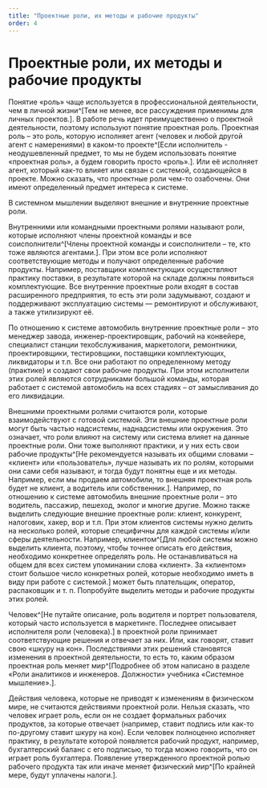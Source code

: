 ```yaml
---
title: "Проектные роли, их методы и рабочие продукты"
order: 4
---
```


# Проектные роли, их методы и рабочие продукты

Понятие «роль» чаще используется в профессиональной деятельности, чем в личной жизни^[Тем не менее, все рассуждения применимы для личных проектов.]. В работе речь идет преимущественно о проектной деятельности, поэтому используют понятие проектная роль. Проектная роль – это роль, которую исполняет агент (человек и любой другой агент с намерениями) в каком-то проекте^[Если исполнитель - неодушевленный предмет, то мы не будем использовать понятие «проектная роль», а будем говорить просто «роль».]. Или её исполняет агент, который как-то влияет или связан с системой, создающейся в проекте. Можно сказать, что проектные роли чем-то озабочены. Они имеют определенный предмет интереса к системе.

В системном мышлении выделяют внешние и внутренние проектные роли.

Внутренними или командными проектными ролями называют роли, которые исполняют члены проектной команды и все соисполнители^[Члены проектной команды и соисполнители – те, кто тоже являются агентами.]. При этом все роли исполняют соответствующие методы и получают определенные рабочие продукты. Например, поставщики комплектующих осуществляют практику поставки, в результате которой на складе должны появиться комплектующие. Все внутренние проектные роли входят в состав расширенного предприятия, то есть эти роли задумывают, создают и поддерживают эксплуатацию системы — ремонтируют и обслуживают, а также утилизируют её.

По отношению к системе автомобиль внутренние проектные роли – это менеджер завода, инженер-проектировщик, рабочий на конвейере, специалист станции техобслуживания, маркетологи, ремонтники, проектировщики, тестировщики, поставщики комплектующих, ликвидаторы и т.п. Все они работают по определенному методу (практике) и создают свои рабочие продукты. При этом исполнители этих ролей являются сотрудниками большой команды, которая работает с системой автомобиль на всех стадиях – от замысливания до его ликвидации.

Внешними проектными ролями считаются роли, которые взаимодействуют с готовой системой. Эти внешние проектные роли могут быть частью надсистемы, наднадсистемы или окружения. Это означает, что роли влияют на систему или система влияет на данные проектные роли. Они тоже выполняют практики, и у них есть свои рабочие продукты^[Не рекомендуется называть их общими словами – «клиент» или «пользователь», лучше называть их по ролям, которыми они сами себя называют, и тогда будут понятны еще и их методы. Например, если мы продаем автомобили, то внешняя проектная роль будет не клиент, а водитель или собственник.]. Например, по отношению к системе автомобиль внешние проектные роли – это водитель, пассажир, пешеход, эколог и многие другие. Можно также выделить следующие внешние проектные роли: клиент, конкурент, налоговик, хакер, вор и т.п. При этом клиентов системы нужно делить на несколько ролей, которые специфичны для каждой системы и/или сферы деятельности. Например, клиентом^[Для любой системы можно выделить клиента, поэтому, чтобы точнее описать его действия, необходимо конкретнее определять роль. Не останавливаться на общем для всех систем упоминании слова «клиент». За «клиентом» стоит большое число конкретных ролей, которые необходимо иметь в виду при работе с системой.] может быть плательщик, оператор, распаковщик и т. п. Попробуйте выделить методы и рабочие продукты этих ролей.

Человек^[Не путайте описание, роль водителя и портрет пользователя, который часто используется в маркетинге. Последнее описывает исполнителя роли (человека).] в проектной роли принимает соответствующие решения и отвечает за них. Или, как говорят, ставит свою «шкуру на кон». Последствиями этих решений становятся изменения в проектной деятельности, то есть то, каким образом проектная роль меняет мир^[Подробнее об этом написано в разделе «Роли аналитиков и инженеров. Должности» учебника «Системное мышление».].

Действия человека, которые не приводят к изменениям в физическом мире, не считаются действиями проектной роли. Нельзя сказать, что человек играет роль, если он не создает формальных рабочих продуктов, за которые отвечает (например, ставит подпись или как-то по-другому ставит шкуру на кон). Если человек полноценно исполняет практику, в результате которой появляется рабочий продукт, например, бухгалтерский баланс с его подписью, то тогда можно говорить, что он играет роль бухгалтера. Появление утвержденного проектной ролью рабочего продукта так или иначе меняет физический мир^[По крайней мере, будут уплачены налоги.].


